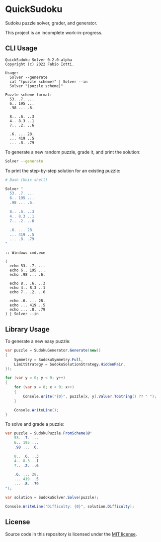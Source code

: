 QuickSudoku
===========

Sudoku puzzle solver, grader, and generator.

This project is an incomplete work-in-progress.


## CLI Usage

```plaintext
QuickSudoku Solver 0.2.0-alpha
Copyright (c) 2022 Fabio Iotti.

Usage:
  Solver --generate
  cat "(puzzle scheme)" | Solver --in
  Solver "(puzzle scheme)"

Puzzle scheme format:
  53. .7. ...
  6.. 195 ...
  .98 ... .6.

  8.. .6. ..3
  4.. 8.3 ..1
  7.. .2. ..6

  .6. ... 28.
  ... 419 ..5
  ... .8. .79
```

To generate a new random puzzle, grade it, and print the solution:

```bash
Solver --generate
```

To print the step-by-step solution for an existing puzzle:

```bash
# Bash (Unix shell)

Solver "
  53. .7. ...
  6.. 195 ...
  .98 ... .6.

  8.. .6. ..3
  4.. 8.3 ..1
  7.. .2. ..6

  .6. ... 28.
  ... 419 ..5
  ... .8. .79
"
```

```batch
:: Windows cmd.exe

(
  echo 53. .7. ...
  echo 6.. 195 ...
  echo .98 ... .6.

  echo 8.. .6. ..3
  echo 4.. 8.3 ..1
  echo 7.. .2. ..6

  echo .6. ... 28.
  echo ... 419 ..5
  echo ... .8. .79
) | Solver --in
```


## Library Usage

To generate a new easy puzzle:

```csharp
var puzzle = SudokuGenerator.Generate(new()
{
    Symmetry = SudokuSymmetry.Full,
    LimitStrategy = SudokuSolutionStrategy.HiddenPair,
});

for (var y = 0; y < 9; y++)
{
    for (var x = 0; x < 9; x++)
    {
        Console.Write("{0}", puzzle[x, y].Value?.ToString() ?? " ");
    }

    Console.WriteLine();
}
```

To solve and grade a puzzle:

```csharp
var puzzle = SudokuPuzzle.FromScheme(@"
    53. .7. ...
    6.. 195 ...
    .98 ... .6.

    8.. .6. ..3
    4.. 8.3 ..1
    7.. .2. ..6

    .6. ... 28.
    ... 419 ..5
    ... .8. .79
");

var solution = SudokuSolver.Solve(puzzle);

Console.WriteLine("Difficulty: {0}", solution.Difficulty);
```


## License

Source code in this repository is licensed under the [MIT license](LICENSE).
